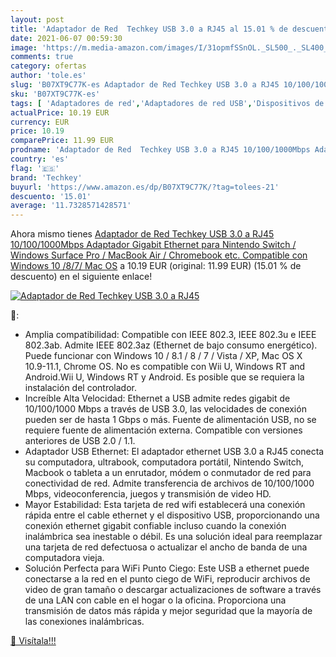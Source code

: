 ```yaml
---
layout: post
title: 'Adaptador de Red  Techkey USB 3.0 a RJ45 al 15.01 % de descuento'
date: 2021-06-07 00:59:30
image: 'https://m.media-amazon.com/images/I/31opmfSSnOL._SL500_._SL400_.jpg'
comments: true
category: ofertas
author: 'tole.es'
slug: 'B07XT9C77K-es Adaptador de Red Techkey USB 3.0 a RJ45 10/100/1000Mbps...'
sku: 'B07XT9C77K-es'
tags: [ 'Adaptadores de red','Adaptadores de red USB','Dispositivos de red','Informática','nintendo','techkey', ]
actualPrice: 10.19 EUR
currency: EUR
price: 10.19
comparePrice: 11.99 EUR
prodname: 'Adaptador de Red  Techkey USB 3.0 a RJ45 10/100/1000Mbps Adaptador Gigabit Ethernet para Nintendo Switch / Windows Surface Pro / MacBook Air / Chromebook  etc. Compatible con Windows 10 /8/7/ Mac OS'
country: 'es'
flag: '🇪🇸'
brand: 'Techkey'
buyurl: 'https://www.amazon.es/dp/B07XT9C77K/?tag=tolees-21'
descuento: '15.01'
average: '11.7328571428571'
---
```


Ahora mismo tienes [Adaptador de Red  Techkey USB 3.0 a RJ45 10/100/1000Mbps Adaptador Gigabit Ethernet para Nintendo Switch / Windows Surface Pro / MacBook Air / Chromebook  etc. Compatible con Windows 10 /8/7/ Mac OS](https://www.amazon.es/dp/B07XT9C77K/?tag=tolees-21) a 10.19 EUR (original: 11.99 EUR) (15.01 %  de descuento) en el siguiente enlace!

[![Adaptador de Red  Techkey USB 3.0 a RJ45](https://m.media-amazon.com/images/I/31opmfSSnOL._SL500_._SL400_.jpg)](https://www.amazon.es/dp/B07XT9C77K/?tag=tolees-21)

🔎:

- Amplia compatibilidad: Compatible con IEEE 802.3, IEEE 802.3u e IEEE 802.3ab. Admite IEEE 802.3az (Ethernet de bajo consumo energético). Puede funcionar con Windows 10 / 8.1 / 8 / 7 / Vista / XP, Mac OS X 10.9-11.1, Chrome OS. No es compatible con Wii U, Windows RT and Android.Wii U, Windows RT y Android. Es posible que se requiera la instalación del controlador.
- Increíble Alta Velocidad: Ethernet a USB admite redes gigabit de 10/100/1000 Mbps a través de USB 3.0, las velocidades de conexión pueden ser de hasta 1 Gbps o más. Fuente de alimentación USB, no se requiere fuente de alimentación externa. Compatible con versiones anteriores de USB 2.0 / 1.1.
- Adaptador USB Ethernet: El adaptador ethernet USB 3.0 a RJ45 conecta su computadora, ultrabook, computadora portátil, Nintendo Switch, Macbook o tableta a un enrutador, módem o conmutador de red para conectividad de red. Admite transferencia de archivos de 10/100/1000 Mbps, videoconferencia, juegos y transmisión de video HD.
- Mayor Estabilidad: Esta tarjeta de red wifi establecerá una conexión rápida entre el cable ethernet y el dispositivo USB, proporcionando una conexión ethernet gigabit confiable incluso cuando la conexión inalámbrica sea inestable o débil. Es una solución ideal para reemplazar una tarjeta de red defectuosa o actualizar el ancho de banda de una computadora vieja.
- Solución Perfecta para WiFi Punto Ciego: Este USB a ethernet puede conectarse a la red en el punto ciego de WiFi, reproducir archivos de video de gran tamaño o descargar actualizaciones de software a través de una LAN con cable en el hogar o la oficina. Proporciona una transmisión de datos más rápida y mejor seguridad que la mayoría de las conexiones inalámbricas.

[🛒 Visítala!!!](https://www.amazon.es/dp/B07XT9C77K/?tag=tolees-21)
